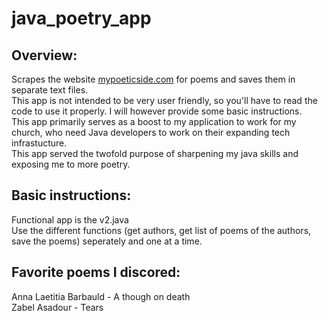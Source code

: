 # java_poetry_app

## Overview:
Scrapes the website [mypoeticside.com](https://mypoeticside.com) for poems and saves them in separate text files.  
This app is not intended to be very user friendly, so you'll have to read the code to use it properly. I will however provide some basic instructions.  
This app primarily serves as a boost to my application to work for my church, who need Java developers to work on their expanding tech infrastucture.  
This app served the twofold purpose of sharpening my java skills and exposing me to more poetry.  

## Basic instructions:
Functional app is the v2.java  
Use the different functions (get authors, get list of poems of the authors, save the poems) seperately and one at a time.

## Favorite poems I discored:
Anna Laetitia Barbauld - A though on death  
Zabel Asadour - Tears
